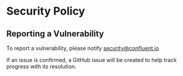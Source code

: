 # Security Policy

## Reporting a Vulnerability

To report a vulnerability, please notify [security@confluent.io](mailto:security@confluent.io)

If an issue is confirmed, a GitHub issue will be created to help track progress with its resolution.
